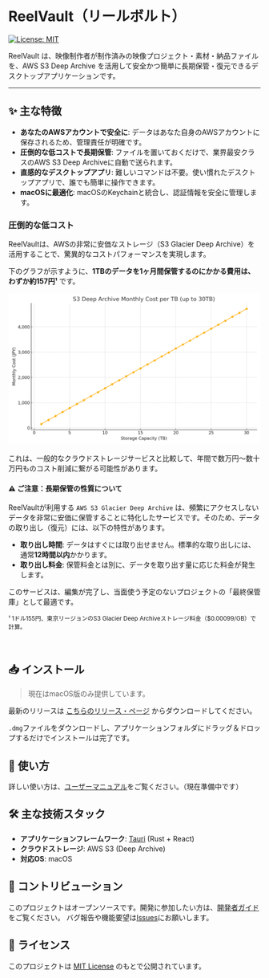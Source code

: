 # ReelVault（リールボルト）

[![License: MIT](https://img.shields.io/badge/License-MIT-yellow.svg)](https://opensource.org/licenses/MIT)

ReelVault は、映像制作者が制作済みの映像プロジェクト・素材・納品ファイルを、AWS S3 Deep Archive を活用して安全かつ簡単に長期保管・復元できるデスクトップアプリケーションです。

---

## ✨ 主な特徴

- **あなたのAWSアカウントで安全に**: データはあなた自身のAWSアカウントに保存されるため、管理責任が明確です。
- **圧倒的な低コストで長期保管**: ファイルを置いておくだけで、業界最安クラスのAWS S3 Deep Archiveに自動で送られます。
- **直感的なデスクトップアプリ**: 難しいコマンドは不要。使い慣れたデスクトップアプリで、誰でも簡単に操作できます。
- **macOSに最適化**: macOSのKeychainと統合し、認証情報を安全に管理します。

### 圧倒的な低コスト

ReelVaultは、AWSの非常に安価なストレージ（S3 Glacier Deep Archive）を活用することで、驚異的なコストパフォーマンスを実現します。

下のグラフが示すように、**1TBのデータを1ヶ月間保管するのにかかる費用は、わずか約157円¹** です。

![S3 Deep Archive 月額費用](docs/assets/s3_deep_archive_simple_tb_cost.png)

これは、一般的なクラウドストレージサービスと比較して、年間で数万円〜数十万円ものコスト削減に繋がる可能性があります。

#### ⚠️ ご注意：長期保管の性質について

ReelVaultが利用する `AWS S3 Glacier Deep Archive` は、頻繁にアクセスしないデータを非常に安価に保管することに特化したサービスです。そのため、データの取り出し（復元）には、以下の特性があります。

- **取り出し時間**: データはすぐには取り出せません。標準的な取り出しには、通常**12時間以内**かかります。
- **取り出し料金**: 保管料金とは別に、データを取り出す量に応じた料金が発生します。

このサービスは、編集が完了し、当面使う予定のないプロジェクトの「最終保管庫」として最適です。

<small>¹ 1ドル155円、東京リージョンのS3 Glacier Deep Archiveストレージ料金（$0.00099/GB）で計算。</small>

<br>

## 📥 インストール

> 現在はmacOS版のみ提供しています。

最新のリリースは [こちらのリリース・ページ](https://github.com/CIVICTECH-TV/ReelVault/releases) からダウンロードしてください。

`.dmg`ファイルをダウンロードし、アプリケーションフォルダにドラッグ＆ドロップするだけでインストールは完了です。

## 📖 使い方

詳しい使い方は、[ユーザーマニュアル](docs/user/MANUAL.md)をご覧ください。（現在準備中です）

## 🛠️ 主な技術スタック

- **アプリケーションフレームワーク**: [Tauri](https://tauri.app/) (Rust + React)
- **クラウドストレージ**: AWS S3 (Deep Archive)
- **対応OS**: macOS

## 🤝 コントリビューション

このプロジェクトはオープンソースです。開発に参加したい方は、[開発者ガイド](DEVELOPER_GUIDE.md)をご覧ください。
バグ報告や機能要望は[Issues](https://github.com/CIVICTECH-TV/ReelVault/issues)にお願いします。

## 📄 ライセンス

このプロジェクトは [MIT License](LICENSE) のもとで公開されています。 